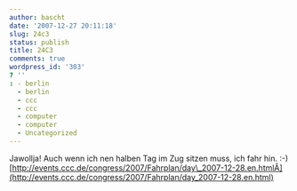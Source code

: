 ```yaml
---
author: bascht
date: '2007-12-27 20:11:18'
slug: 24c3
status: publish
title: 24C3
comments: true
wordpress_id: '303'
? ''
: - berlin
  - berlin
  - ccc
  - ccc
  - computer
  - computer
  - Uncategorized
---
```


Jawollja! Auch wenn ich nen halben Tag im Zug sitzen muss, ich fahr
hin. :-)
[http://events.ccc.de/congress/2007/Fahrplan/day\_2007-12-28.en.htmlÂ](http://events.ccc.de/congress/2007/Fahrplan/day_2007-12-28.en.html)


